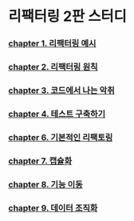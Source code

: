 # 리팩터링 2판 스터디

### [chapter 1. 리팩터링 예시](docs/chapter1.md)
### [chapter 2. 리팩터링 원칙](docs/chapter2.md)
### [chapter 3. 코드에서 나는 악취](docs/chapter3.md)
### [chapter 4. 테스트 구축하기](docs/chapter4.md)
### [chapter 6. 기본적인 리팩토링](docs/chapter6.md)
### [chapter 7. 캡슐화](docs/chapter7.md)
### [chapter 8. 기능 이동](docs/chapter8.md)
### [chapter 9. 데이터 조직화](docs/chapter9.md)